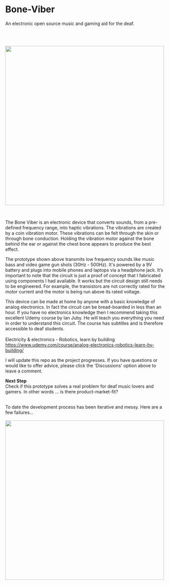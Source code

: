 # Bone-Viber
An  electronic open source music and gaming aid for the deaf.

<br>
<br>

<img src="http://bee.test.woza.work/assets/bone-buzzer-prototype2.jpg" width="500"></img>

<br>


The Bone Viber is an electronic device that converts sounds, from a pre-defined frequency range, into haptic vibrations. The vibrations are created by a coin vibration motor. These vibrations can be felt through the skin or through bone conduction. Holding the vibration motor against the bone behind the ear or against the chest bone appears to produce the best effect.

The prototype shown above transmits low frequency sounds like music bass and video game gun shots (30Hz - 500Hz). It's powered by a 9V battery and  plugs into mobile phones and laptops via a headphone jack. It’s important to note that the circuit is just a proof of concept that I fabricated using components I had available. It works but the circuit design still needs to be engineered. For example, the transistors are not correctly rated for the motor current and the motor is being run above its rated voltage.

This device can be made at home by anyone with a basic knowledge of analog electronics. In fact the circuit can be bread-boarded in less than an hour. If you have no electronics knowledge then I recommend taking this excellent Udemy course by Ian Juby. He will teach you everything you need in order to understand this circuit. The course has subtitles and is therefore accessible to deaf students.<br>
<br>
Electricity & electronics - Robotics, learn by building<br>
https://www.udemy.com/course/analog-electronics-robotics-learn-by-building/

I will update this repo as the project progresses. If you have questions or would like to offer advice, please click the 'Discussions' option above to leave a comment.

<b>Next Step</b>
<br>
Check if this prototype solves a real problem for deaf music lovers and gamers. In other words ... is there product-market-fit?

<br>
To date the development process has been iterative and messy. Here are a few failures...

<br>
<br>
<img src="http://bee.test.woza.work/assets/failures.jpg" width="500"></img>
<br>
